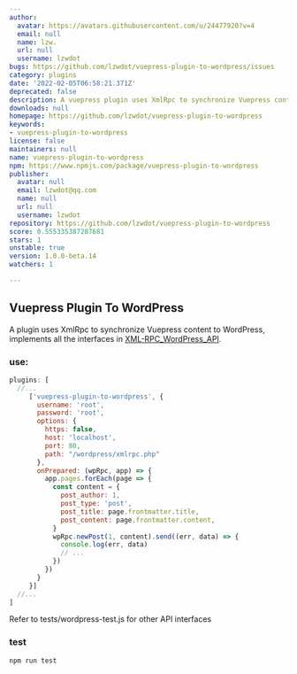 ```yaml
---
author:
  avatar: https://avatars.githubusercontent.com/u/24477920?v=4
  email: null
  name: lzw.
  url: null
  username: lzwdot
bugs: https://github.com/lzwdot/vuepress-plugin-to-wordpress/issues
category: plugins
date: '2022-02-05T06:58:21.371Z'
deprecated: false
description: A vuepress plugin uses XmlRpc to synchronize Vuepress content to WordPress
downloads: null
homepage: https://github.com/lzwdot/vuepress-plugin-to-wordpress
keywords:
- vuepress-plugin-to-wordpress
license: false
maintainers: null
name: vuepress-plugin-to-wordpress
npm: https://www.npmjs.com/package/vuepress-plugin-to-wordpress
publisher:
  avatar: null
  email: lzwdot@qq.com
  name: null
  url: null
  username: lzwdot
repository: https://github.com/lzwdot/vuepress-plugin-to-wordpress
score: 0.555335387287681
stars: 1
unstable: true
version: 1.0.0-beta.14
watchers: 1

---
```


## Vuepress Plugin To WordPress

A plugin uses XmlRpc to synchronize Vuepress content to
WordPress, implements all the interfaces in [XML-RPC_WordPress_API](http://codex.wordpress.org/XML-RPC_WordPress_API).

### use:

```js
plugins: [
  //...
     ['vuepress-plugin-to-wordpress', {
       username: 'root',
       password: 'root',
       options: {
         https: false,
         host: 'localhost',
         port: 80,
         path: "/wordpress/xmlrpc.php"
       },
       onPrepared: (wpRpc, app) => {
         app.pages.forEach(page => {
           const content = {
             post_author: 1,
             post_type: 'post',
             post_title: page.frontmatter.title,
             post_content: page.frontmatter.content,
           }
           wpRpc.newPost(1, content).send((err, data) => {
             console.log(err, data)
             // ...
           })
         })
       }
     }]
  //...
]
```

Refer to tests/wordpress-test.js for other API interfaces

### test

```shell
npm run test
```